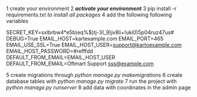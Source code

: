 1 create your environment
2 _**activate your environment**_
3 pip install -r requirements.txt _to install all packages_
4 add the following following variables



SECRET_KEY=sxlbrbw4*e5b)eq%$)tj-3(_9)jv8li+!uki0)5p04ruz47us#
DEBUG=True
EMAIL_HOST=kartexample.com
EMAIL_PORT=465
EMAIL_USE_SSL=True
EMAIL_HOST_USER=support@kartoexample.com
EMAIL_HOST_PASSWORD=#refffdd
DEFAULT_FROM_EMAIL=EMAIL_HOST_USER
DEFAULT_FROM_EMAIL=Oftmart Support <sss@example.com>

5 create migrations through _python manage.py makemigrations_
6 create database tables with _python manage.py migrate_
7 run the project with _python manage.py runserver_
8 add data with coordinates in the admin page